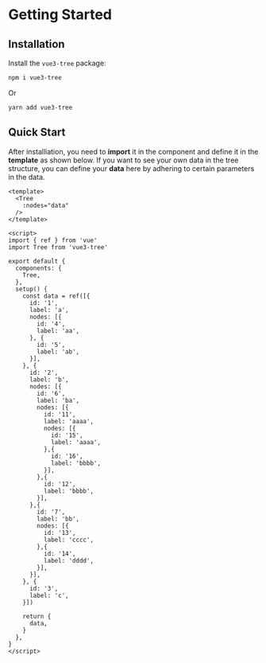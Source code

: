 # Getting Started

## Installation

Install the `vue3-tree` package:

```sh
npm i vue3-tree
```

Or

```sh
yarn add vue3-tree
```

## Quick Start

After installiation, you need to **import** it in the component and define it in the **template** as shown below. If you want to see your own data in the tree structure, you can define your **data** here by adhering to certain parameters in the data.

<Tree :nodes="[
  {
    id: '1',
    label: 'a',
    nodes: [
      {
        id: '4',
        label: 'aa',
      },
      {
        id: '5',
        label: 'ab',
      },
    ],
  },
  {
    id: '2',
    label: 'b',
    nodes: [
      {
        id: '6',
        label: 'ba',
        nodes: [
          {
            id: '11',
            label: 'aaaa',
            nodes: [
              {
                id: '15',
                label: 'aaaa',
              },
              {
                id: '16',
                label: 'bbbb',
              },
            ],
          },
          {
            id: '12',
            label: 'bbbb',
          },
        ],
      },
      {
        id: '7',
        label: 'bb',
        nodes: [
          {
            id: '13',
            label: 'cccc',
          },
          {
            id: '14',
            label: 'dddd',
          },
        ],
      },
    ],
  },
  {
    id: '3',
    label: 'c',
  },
]" />

```vue
<template>
  <Tree
    :nodes="data"
  />
</template>

<script>
import { ref } from 'vue'
import Tree from 'vue3-tree'

export default {
  components: {
    Tree,
  },
  setup() {
    const data = ref([{
      id: '1',
      label: 'a',
      nodes: [{
        id: '4',
        label: 'aa',
      }, {
        id: '5',
        label: 'ab',
      }],
    }, {
      id: '2',
      label: 'b',
      nodes: [{
        id: '6',
        label: 'ba',
        nodes: [{
          id: '11',
          label: 'aaaa',
          nodes: [{
            id: '15',
            label: 'aaaa',
          },{
            id: '16',
            label: 'bbbb',
          }],
        },{
          id: '12',
          label: 'bbbb',
        }],
      },{
        id: '7',
        label: 'bb',
        nodes: [{
          id: '13',
          label: 'cccc',
        },{
          id: '14',
          label: 'dddd',
        }],
      }],
    }, {
      id: '3',
      label: 'c',
    }])

    return {
      data,
    }
  },
}
</script>
```
